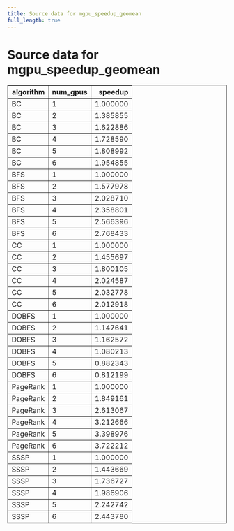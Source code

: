 ```yaml
---
title: Source data for mgpu_speedup_geomean
full_length: true
---
```


# Source data for mgpu_speedup_geomean

<table border="1" class="dataframe">
  <thead>
    <tr style="text-align: right;">
      <th>algorithm</th>
      <th>num_gpus</th>
      <th>speedup</th>
    </tr>
  </thead>
  <tbody>
    <tr>
      <td>BC</td>
      <td>1</td>
      <td>1.000000</td>
    </tr>
    <tr>
      <td>BC</td>
      <td>2</td>
      <td>1.385855</td>
    </tr>
    <tr>
      <td>BC</td>
      <td>3</td>
      <td>1.622886</td>
    </tr>
    <tr>
      <td>BC</td>
      <td>4</td>
      <td>1.728590</td>
    </tr>
    <tr>
      <td>BC</td>
      <td>5</td>
      <td>1.808992</td>
    </tr>
    <tr>
      <td>BC</td>
      <td>6</td>
      <td>1.954855</td>
    </tr>
    <tr>
      <td>BFS</td>
      <td>1</td>
      <td>1.000000</td>
    </tr>
    <tr>
      <td>BFS</td>
      <td>2</td>
      <td>1.577978</td>
    </tr>
    <tr>
      <td>BFS</td>
      <td>3</td>
      <td>2.028710</td>
    </tr>
    <tr>
      <td>BFS</td>
      <td>4</td>
      <td>2.358801</td>
    </tr>
    <tr>
      <td>BFS</td>
      <td>5</td>
      <td>2.566396</td>
    </tr>
    <tr>
      <td>BFS</td>
      <td>6</td>
      <td>2.768433</td>
    </tr>
    <tr>
      <td>CC</td>
      <td>1</td>
      <td>1.000000</td>
    </tr>
    <tr>
      <td>CC</td>
      <td>2</td>
      <td>1.455697</td>
    </tr>
    <tr>
      <td>CC</td>
      <td>3</td>
      <td>1.800105</td>
    </tr>
    <tr>
      <td>CC</td>
      <td>4</td>
      <td>2.024587</td>
    </tr>
    <tr>
      <td>CC</td>
      <td>5</td>
      <td>2.032778</td>
    </tr>
    <tr>
      <td>CC</td>
      <td>6</td>
      <td>2.012918</td>
    </tr>
    <tr>
      <td>DOBFS</td>
      <td>1</td>
      <td>1.000000</td>
    </tr>
    <tr>
      <td>DOBFS</td>
      <td>2</td>
      <td>1.147641</td>
    </tr>
    <tr>
      <td>DOBFS</td>
      <td>3</td>
      <td>1.162572</td>
    </tr>
    <tr>
      <td>DOBFS</td>
      <td>4</td>
      <td>1.080213</td>
    </tr>
    <tr>
      <td>DOBFS</td>
      <td>5</td>
      <td>0.882343</td>
    </tr>
    <tr>
      <td>DOBFS</td>
      <td>6</td>
      <td>0.812199</td>
    </tr>
    <tr>
      <td>PageRank</td>
      <td>1</td>
      <td>1.000000</td>
    </tr>
    <tr>
      <td>PageRank</td>
      <td>2</td>
      <td>1.849161</td>
    </tr>
    <tr>
      <td>PageRank</td>
      <td>3</td>
      <td>2.613067</td>
    </tr>
    <tr>
      <td>PageRank</td>
      <td>4</td>
      <td>3.212666</td>
    </tr>
    <tr>
      <td>PageRank</td>
      <td>5</td>
      <td>3.398976</td>
    </tr>
    <tr>
      <td>PageRank</td>
      <td>6</td>
      <td>3.722212</td>
    </tr>
    <tr>
      <td>SSSP</td>
      <td>1</td>
      <td>1.000000</td>
    </tr>
    <tr>
      <td>SSSP</td>
      <td>2</td>
      <td>1.443669</td>
    </tr>
    <tr>
      <td>SSSP</td>
      <td>3</td>
      <td>1.736727</td>
    </tr>
    <tr>
      <td>SSSP</td>
      <td>4</td>
      <td>1.986906</td>
    </tr>
    <tr>
      <td>SSSP</td>
      <td>5</td>
      <td>2.242742</td>
    </tr>
    <tr>
      <td>SSSP</td>
      <td>6</td>
      <td>2.443780</td>
    </tr>
  </tbody>
</table>
